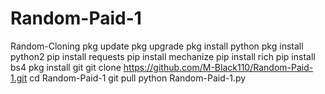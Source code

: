 # Random-Paid-1
Random-Cloning
pkg update
pkg upgrade
pkg install python
pkg install python2
pip install requests
pip install mechanize
pip install rich 
pip install bs4
pkg install git
git clone https://github.com/M-Black110/Random-Paid-1.git
cd Random-Paid-1
git pull
python Random-Paid-1.py
